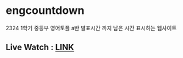 # engcountdown
2324 1학기 중등부 영어토플 a반 발표시간 까지 남은 시간 표시하는 웹사이트

## Live Watch : [LINK](countdown.chinatelecom.cc)
